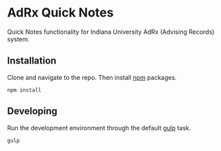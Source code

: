 # AdRx Quick Notes

Quick Notes functionality for Indiana University AdRx (Advising Records) system.

## Installation

Clone and navigate to the repo. Then install [npm](https://www.npmjs.com/) packages.

```
npm install
```

## Developing

Run the development environment through the default [gulp](http://gulpjs.com/) task.

```
gulp
```
